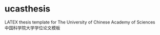 ucasthesis
==========

 LATEX thesis template for The University of Chinese Academy of Sciences 中国科学院大学学位论文模板
